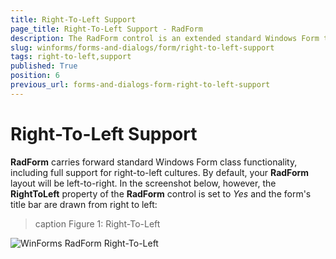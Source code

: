 ```yaml
---
title: Right-To-Left Support
page_title: Right-To-Left Support - RadForm
description: The RadForm control is an extended standard Windows Form that fully supports the Telerik Presentation Framework (TPF) and the Telerik's theming mechanism.
slug: winforms/forms-and-dialogs/form/right-to-left-support
tags: right-to-left,support
published: True
position: 6
previous_url: forms-and-dialogs-form-right-to-left-support
---
```


# Right-To-Left Support

__RadForm__ carries forward standard Windows Form class functionality, including full support for right-to-left cultures. By default, your __RadForm__ layout will be left-to-right. In the screenshot below, however, the __RightToLeft__ property of the __RadForm__ control is set to *Yes* and the form's title bar are drawn from right to left:

>caption Figure 1: Right-To-Left

![WinForms RadForm Right-To-Left](images/forms-and-dialogs-form-rtl001.png)


